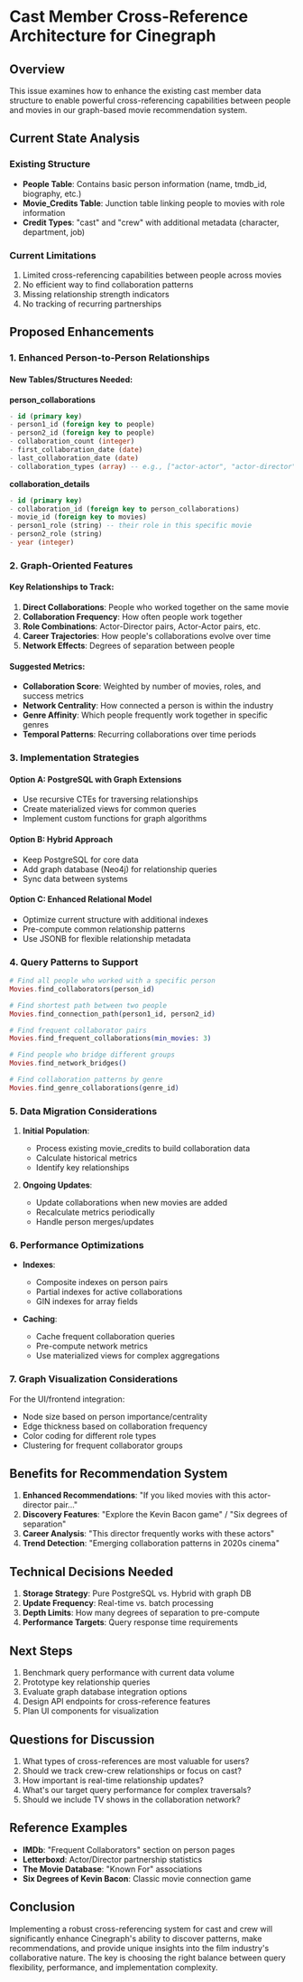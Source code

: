 # Cast Member Cross-Reference Architecture for Cinegraph

## Overview

This issue examines how to enhance the existing cast member data structure to enable powerful cross-referencing capabilities between people and movies in our graph-based movie recommendation system.

## Current State Analysis

### Existing Structure
- **People Table**: Contains basic person information (name, tmdb_id, biography, etc.)
- **Movie_Credits Table**: Junction table linking people to movies with role information
- **Credit Types**: "cast" and "crew" with additional metadata (character, department, job)

### Current Limitations
1. Limited cross-referencing capabilities between people across movies
2. No efficient way to find collaboration patterns
3. Missing relationship strength indicators
4. No tracking of recurring partnerships

## Proposed Enhancements

### 1. Enhanced Person-to-Person Relationships

#### New Tables/Structures Needed:

**person_collaborations**
```sql
- id (primary key)
- person1_id (foreign key to people)
- person2_id (foreign key to people)
- collaboration_count (integer)
- first_collaboration_date (date)
- last_collaboration_date (date)
- collaboration_types (array) -- e.g., ["actor-actor", "actor-director"]
```

**collaboration_details**
```sql
- id (primary key)
- collaboration_id (foreign key to person_collaborations)
- movie_id (foreign key to movies)
- person1_role (string) -- their role in this specific movie
- person2_role (string)
- year (integer)
```

### 2. Graph-Oriented Features

#### Key Relationships to Track:
1. **Direct Collaborations**: People who worked together on the same movie
2. **Collaboration Frequency**: How often people work together
3. **Role Combinations**: Actor-Director pairs, Actor-Actor pairs, etc.
4. **Career Trajectories**: How people's collaborations evolve over time
5. **Network Effects**: Degrees of separation between people

#### Suggested Metrics:
- **Collaboration Score**: Weighted by number of movies, roles, and success metrics
- **Network Centrality**: How connected a person is within the industry
- **Genre Affinity**: Which people frequently work together in specific genres
- **Temporal Patterns**: Recurring collaborations over time periods

### 3. Implementation Strategies

#### Option A: PostgreSQL with Graph Extensions
- Use recursive CTEs for traversing relationships
- Create materialized views for common queries
- Implement custom functions for graph algorithms

#### Option B: Hybrid Approach
- Keep PostgreSQL for core data
- Add graph database (Neo4j) for relationship queries
- Sync data between systems

#### Option C: Enhanced Relational Model
- Optimize current structure with additional indexes
- Pre-compute common relationship patterns
- Use JSONB for flexible relationship metadata

### 4. Query Patterns to Support

```elixir
# Find all people who worked with a specific person
Movies.find_collaborators(person_id)

# Find shortest path between two people
Movies.find_connection_path(person1_id, person2_id)

# Find frequent collaborator pairs
Movies.find_frequent_collaborations(min_movies: 3)

# Find people who bridge different groups
Movies.find_network_bridges()

# Find collaboration patterns by genre
Movies.find_genre_collaborations(genre_id)
```

### 5. Data Migration Considerations

1. **Initial Population**: 
   - Process existing movie_credits to build collaboration data
   - Calculate historical metrics
   - Identify key relationships

2. **Ongoing Updates**:
   - Update collaborations when new movies are added
   - Recalculate metrics periodically
   - Handle person merges/updates

### 6. Performance Optimizations

- **Indexes**: 
  - Composite indexes on person pairs
  - Partial indexes for active collaborations
  - GIN indexes for array fields

- **Caching**:
  - Cache frequent collaboration queries
  - Pre-compute network metrics
  - Use materialized views for complex aggregations

### 7. Graph Visualization Considerations

For the UI/frontend integration:
- Node size based on person importance/centrality
- Edge thickness based on collaboration frequency
- Color coding for different role types
- Clustering for frequent collaborator groups

## Benefits for Recommendation System

1. **Enhanced Recommendations**: "If you liked movies with this actor-director pair..."
2. **Discovery Features**: "Explore the Kevin Bacon game" / "Six degrees of separation"
3. **Career Analysis**: "This director frequently works with these actors"
4. **Trend Detection**: "Emerging collaboration patterns in 2020s cinema"

## Technical Decisions Needed

1. **Storage Strategy**: Pure PostgreSQL vs. Hybrid with graph DB
2. **Update Frequency**: Real-time vs. batch processing
3. **Depth Limits**: How many degrees of separation to pre-compute
4. **Performance Targets**: Query response time requirements

## Next Steps

1. Benchmark query performance with current data volume
2. Prototype key relationship queries
3. Evaluate graph database integration options
4. Design API endpoints for cross-reference features
5. Plan UI components for visualization

## Questions for Discussion

1. What types of cross-references are most valuable for users?
2. Should we track crew-crew relationships or focus on cast?
3. How important is real-time relationship updates?
4. What's our target query performance for complex traversals?
5. Should we include TV shows in the collaboration network?

## Reference Examples

- **IMDb**: "Frequent Collaborators" section on person pages
- **Letterboxd**: Actor/Director partnership statistics  
- **The Movie Database**: "Known For" associations
- **Six Degrees of Kevin Bacon**: Classic movie connection game

## Conclusion

Implementing a robust cross-referencing system for cast and crew will significantly enhance Cinegraph's ability to discover patterns, make recommendations, and provide unique insights into the film industry's collaborative nature. The key is choosing the right balance between query flexibility, performance, and implementation complexity.